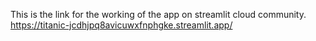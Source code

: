 This is the link for the working of the app on streamlit cloud community.
https://titanic-jcdhjpq8avicuwxfnphgke.streamlit.app/
